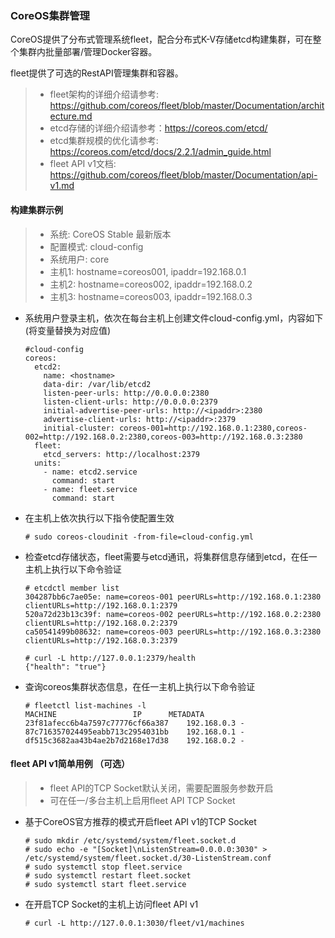 ### CoreOS集群管理

CoreOS提供了分布式管理系统fleet，配合分布式K-V存储etcd构建集群，可在整个集群内批量部署/管理Docker容器。

fleet提供了可选的RestAPI管理集群和容器。

 > - fleet架构的详细介绍请参考: https://github.com/coreos/fleet/blob/master/Documentation/architecture.md
 > - etcd存储的详细介绍请参考：https://coreos.com/etcd/
 > - etcd集群规模的优化请参考: https://coreos.com/etcd/docs/2.2.1/admin_guide.html
 > - fleet API v1文档: https://github.com/coreos/fleet/blob/master/Documentation/api-v1.md
 
#### 构建集群示例

 > - 系统: CoreOS Stable 最新版本
 > - 配置模式: cloud-config
 > - 系统用户: core
 > - 主机1: hostname=coreos001, ipaddr=192.168.0.1
 > - 主机2: hostname=coreos002, ipaddr=192.168.0.2
 > - 主机3: hostname=coreos003, ipaddr=192.168.0.3
 
  * 系统用户登录主机，依次在每台主机上创建文件cloud-config.yml，内容如下 (将变量替换为对应值)
 
        #cloud-config
        coreos:
          etcd2:
            name: <hostname>
            data-dir: /var/lib/etcd2
            listen-peer-urls: http://0.0.0.0:2380
            listen-client-urls: http://0.0.0.0:2379
            initial-advertise-peer-urls: http://<ipaddr>:2380
            advertise-client-urls: http://<ipaddr>:2379
            initial-cluster: coreos-001=http://192.168.0.1:2380,coreos-002=http://192.168.0.2:2380,coreos-003=http://192.168.0.3:2380
          fleet:
            etcd_servers: http://localhost:2379
          units:
            - name: etcd2.service
              command: start
            - name: fleet.service
              command: start
              
  * 在主机上依次执行以下指令使配置生效
  
        # sudo coreos-cloudinit -from-file=cloud-config.yml
        
  * 检查etcd存储状态，fleet需要与etcd通讯，将集群信息存储到etcd，在任一主机上执行以下命令验证
  
        # etcdctl member list
        304287bb6c7ae05e: name=coreos-001 peerURLs=http://192.168.0.1:2380 clientURLs=http://192.168.0.1:2379
        520a72d23b13c39f: name=coreos-002 peerURLs=http://192.168.0.2:2380 clientURLs=http://192.168.0.2:2379
        ca50541499b08632: name=coreos-003 peerURLs=http://192.168.0.3:2380 clientURLs=http://192.168.0.3:2379

        # curl -L http://127.0.0.1:2379/health
        {"health": "true"}

  * 查询coreos集群状态信息，在任一主机上执行以下命令验证

        # fleetctl list-machines -l
        MACHINE					IP		METADATA
        23f81afecc6b4a7597c77776cf66a387	192.168.0.3	-
        87c716357024495eabb713c2954031bb	192.168.0.1	-
        df515c3682aa43b4ae2b7d2168e17d38	192.168.0.2	-
 
#### fleet API v1简单用例 （可选）
  > - fleet API的TCP Socket默认关闭，需要配置服务参数开启
  > - 可在任一/多台主机上启用fleet API TCP Socket
  
  * 基于CoreOS官方推荐的模式开启fleet API v1的TCP Socket
      
        # sudo mkdir /etc/systemd/system/fleet.socket.d
        # sudo echo -e "[Socket]\nListenStream=0.0.0.0:3030" > /etc/systemd/system/fleet.socket.d/30-ListenStream.conf
        # sudo systemctl stop fleet.service
        # sudo systemctl restart fleet.socket
        # sudo systemctl start fleet.service

  * 在开启TCP Socket的主机上访问fleet API v1
  
        # curl -L http://127.0.0.1:3030/fleet/v1/machines
